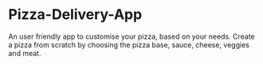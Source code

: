 # Pizza-Delivery-App
An user friendly app to customise your pizza, based on your needs. Create a pizza from scratch by choosing the pizza base, sauce, cheese, veggies and meat. 

